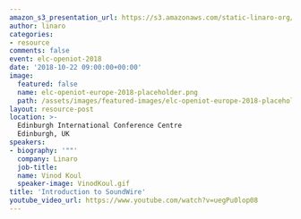 ```yaml
---
amazon_s3_presentation_url: https://s3.amazonaws.com/static-linaro-org/event-resources/elc-openiot-2018/elc-openiot-2018-introduction-to-soundwire.pdf
author: linaro
categories:
- resource
comments: false
event: elc-openiot-2018
date: '2018-10-22 09:00:00+00:00'
image:
  featured: false
  name: elc-openiot-europe-2018-placeholder.png
  path: /assets/images/featured-images/elc-openiot-europe-2018-placeholder.png
layout: resource-post
location: >-
  Edinburgh International Conference Centre
  Edinburgh, UK
speakers:
- biography: '""'
  company: Linaro
  job-title: 
  name: Vinod Koul
  speaker-image: VinodKoul.gif
title: 'Introduction to SoundWire'
youtube_video_url: https://www.youtube.com/watch?v=uegPu0lop08
---
```

